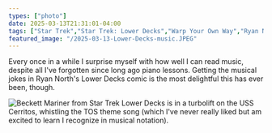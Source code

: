 ```yaml
---
types: ["photo"]
date: 2025-03-13T21:31:01-04:00
tags: ["Star Trek","Star Trek: Lower Decks","Warp Your Own Way","Ryan North","comics"]
featured_image: "/2025-03-13-Lower-Decks-music.JPEG"
---
```

Every once in a while I surprise myself with how well I can read music, despite all I've forgotten since long ago piano lessons. Getting the musical jokes in Ryan North's Lower Decks comic is the most delightful this has ever been, though.

![Beckett Mariner from Star Trek Lower Decks is in a turbolift on the USS Cerritos, whistling the TOS theme song (which I've never really liked but am excited to learn I recognize in musical notation).](/2025-03-13-Lower-Decks-music.JPEG)
